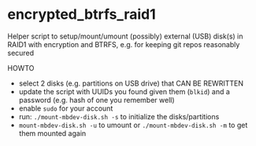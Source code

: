 # encrypted_btrfs_raid1
Helper script to setup/mount/umount (possibly) external (USB) disk(s) in RAID1 with encryption and BTRFS, e.g. for keeping git repos reasonably secured

HOWTO
* select 2 disks (e.g. partitions on USB drive) that CAN BE REWRITTEN
* update the script with UUIDs you found given them (`blkid`) and a password (e.g. hash of one you remember well)
* enable `sudo` for your account
* run: `./mount-mbdev-disk.sh -s` to initialize the disks/partitions
* `mount-mbdev-disk.sh -u` to umount or `./mount-mbdev-disk.sh -m` to get them mounted again
